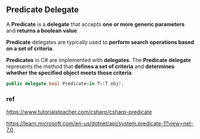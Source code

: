 ## Predicate<T> Delegate
A **Predicate** is a **delegate** that accepts **one or more generic parameters** and **returns a boolean value**.

**Predicate** delegates are typically used to **perform search operations based on a set of criteria**.

**Predicates** in C# are implemented with **delegates**. The **Predicate delegate** represents the method that **defines a set of criteria** and **determines whether the specified object meets those criteria**.


```cs
public delegate bool Predicate<in T>(T obj);

```

### ref
https://www.tutorialsteacher.com/csharp/csharp-predicate

https://learn.microsoft.com/en-us/dotnet/api/system.predicate-1?view=net-7.0

